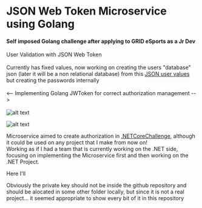 # JSON Web Token Microservice using Golang
#### Self imposed Golang challenge after applying to GRID eSports as a Jr Dev

User Validation with JSON Web Token<br><br>
Currently has fixed values, now working on creating the users "database" json (later it will be a non relational database) from this [JSON user values](https://reqres.in/api/users) but creating the passwords internally<br><br>
<-- Implementing Golang JWToken for correct authorization management --><br><br>
![alt text](https://github.com/SebastianRaiquenParisi/JWT-Golang-Microservice/blob/main/documentation-images/JWT-pm-login.png?raw=true)

![alt text](https://github.com/SebastianRaiquenParisi/JWT-Golang-Microservice/blob/main/documentation-images/JWT-pm-validate.png?raw=true)




Microservice aimed to create authorization in [.NETCoreChallenge](https://github.com/SebastianRaiquenParisi/.NETCoreChallenge), although it could be used on any project that I make from now on!<br>
Working as if I had a team that is currently working on the .NET side, focusing on implementing the Microservice first and then working on the .NET Project.


Here I'll 


Obviously the private key should not be inside the github repository and should be alocated in some other folder locally, but since it is not a real project... it seemed appropriate to show every bit of it in this repository
